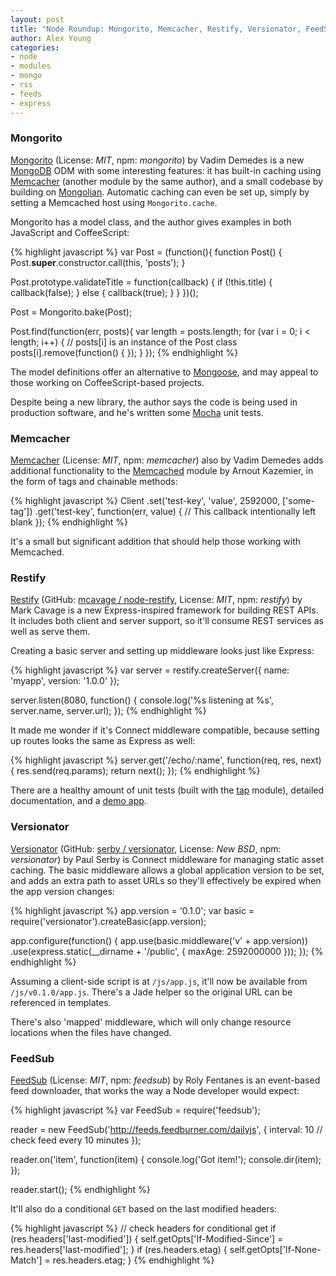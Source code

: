 ```yaml
---
layout: post
title: "Node Roundup: Mongorito, Memcacher, Restify, Versionator, FeedSub"
author: Alex Young
categories: 
- node
- modules
- mongo
- rss
- feeds
- express
---
```


### Mongorito

[Mongorito](https://github.com/vdemedes/mongorito) (License: _MIT_, npm: _mongorito_) by Vadim Demedes is a new [MongoDB](http://www.mongodb.org/) ODM with some interesting features: it has built-in caching using [Memcacher](https://github.com/vdemedes/memcacher) (another module by the same author), and a small codebase by building on [Mongolian](https://github.com/marcello3d/node-mongolian).  Automatic caching can even be set up, simply by setting a Memcached host using `Mongorito.cache`.

Mongorito has a model class, and the author gives examples in both JavaScript and CoffeeScript:

{% highlight javascript %}
var Post = (function(){
  function Post() {
    Post.__super__.constructor.call(this, 'posts');
  }

  Post.prototype.validateTitle = function(callback) {
    if (!this.title) {
      callback(false);
    } else {
      callback(true);
    }
  }
})();

Post = Mongorito.bake(Post);

Post.find(function(err, posts){
  var length = posts.length;
  for (var i = 0; i < length; i++) {
    // posts[i] is an instance of the Post class
    posts[i].remove(function() {
    });
  }
});
{% endhighlight %}

The model definitions offer an alternative to [Mongoose](http://mongoosejs.com/), and may appeal to those working on CoffeeScript-based projects.

Despite being a new library, the author says the code is being used in production software, and he's written some [Mocha](http://visionmedia.github.com/mocha/) unit tests.

### Memcacher

[Memcacher](https://github.com/vdemedes/memcacher) (License: _MIT_, npm: _memcacher_) also by Vadim Demedes adds additional functionality to the [Memcached](https://github.com/3rd-Eden/node-memcached) module by Arnout Kazemier, in the form of tags and chainable methods:

{% highlight javascript %}
Client
  .set('test-key', 'value', 2592000, ['some-tag'])
  .get('test-key', function(err, value) {
    // This callback intentionally left blank
  });
{% endhighlight %}

It's a small but significant addition that should help those working with Memcached.

### Restify

[Restify](http://mcavage.github.com/node-restify/) (GitHub: [mcavage / node-restify](https://github.com/mcavage/node-restify), License: _MIT_, npm: _restify_) by Mark Cavage is a new Express-inspired framework for building REST APIs.  It includes both client and server support, so it'll consume REST services as well as serve them.

Creating a basic server and setting up middleware looks just like Express:

{% highlight javascript %}
var server = restify.createServer({
  name: 'myapp',
  version: '1.0.0'
});

server.listen(8080, function() {
  console.log('%s listening at %s', server.name, server.url);
});
{% endhighlight %}

It made me wonder if it's Connect middleware compatible, because setting up routes looks the same as Express as well:

{% highlight javascript %}
server.get('/echo/:name', function(req, res, next) {
  res.send(req.params);
  return next();
});
{% endhighlight %}

There are a healthy amount of unit tests (built with the [tap](https://github.com/isaacs/node-tap) module), detailed documentation, and a [demo app](https://github.com/mcavage/node-restify/blob/master/examples/demo.js).

### Versionator

[Versionator](http://blog.clock.co.uk/2012/02/17/versionator-static-content-versioning-in-node-js-using-express/) (GitHub: [serby / versionator](https://github.com/serby/versionator), License: _New BSD_, npm: _versionator_) by Paul Serby is Connect middleware for managing static asset caching.  The basic middleware allows a global application version to be set, and adds an extra path to asset URLs so they'll effectively be expired when the app version changes:

{% highlight javascript %}
app.version = '0.1.0';
var basic = require('versionator').createBasic(app.version);

app.configure(function() {
  app.use(basic.middleware('v' + app.version))
    .use(express.static(__dirname + '/public', { maxAge: 2592000000 }));
});
{% endhighlight %}

Assuming a client-side script is at `/js/app.js`, it'll now be available from `/js/v0.1.0/app.js`.  There's a Jade helper so the original URL can be referenced in templates.

There's also 'mapped' middleware, which will only change resource locations when the files have changed.

### FeedSub

[FeedSub](https://github.com/fent/node-feedsub) (License: _MIT_, npm: _feedsub_) by Roly Fentanes is an event-based feed downloader, that works the way a Node developer would expect:

{% highlight javascript %}
var FeedSub = require('feedsub');

reader = new FeedSub('http://feeds.feedburner.com/dailyjs', {
  interval: 10 // check feed every 10 minutes
});

reader.on('item', function(item) {
  console.log('Got item!');
  console.dir(item);
});

reader.start();
{% endhighlight %}

It'll also do a conditional `GET` based on the last modified headers:

{% highlight javascript %}
// check headers for conditional get
if (res.headers['last-modified']) {
  self.getOpts['If-Modified-Since'] = res.headers['last-modified'];
}
if (res.headers.etag) {
  self.getOpts['If-None-Match'] = res.headers.etag;
}
{% endhighlight %}
